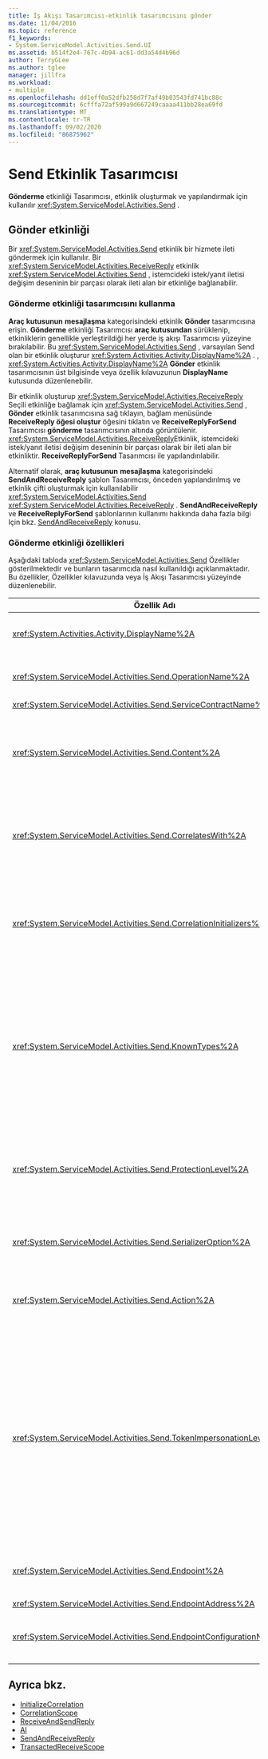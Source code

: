 ```yaml
---
title: İş Akışı Tasarımcısı-etkinlik tasarımcısını gönder
ms.date: 11/04/2016
ms.topic: reference
f1_keywords:
- System.ServiceModel.Activities.Send.UI
ms.assetid: b514f2e4-767c-4b94-ac61-dd3a54d4b96d
author: TerryGLee
ms.author: tglee
manager: jillfra
ms.workload:
- multiple
ms.openlocfilehash: dd1eff0a52dfb258d7f7af49b03543fd741bc88c
ms.sourcegitcommit: 6cfffa72af599a9d667249caaaa411bb28ea69fd
ms.translationtype: MT
ms.contentlocale: tr-TR
ms.lasthandoff: 09/02/2020
ms.locfileid: "86875962"
---
```

# <a name="send-activity-designer"></a>Send Etkinlik Tasarımcısı

**Gönderme** etkinliği Tasarımcısı, etkinlik oluşturmak ve yapılandırmak için kullanılır <xref:System.ServiceModel.Activities.Send> .

## <a name="the-send-activity"></a>Gönder etkinliği

 Bir <xref:System.ServiceModel.Activities.Send> etkinlik bir hizmete ileti göndermek için kullanılır. Bir <xref:System.ServiceModel.Activities.ReceiveReply> etkinlik <xref:System.ServiceModel.Activities.Send> , istemcideki istek/yanıt iletisi değişim deseninin bir parçası olarak ileti alan bir etkinliğe bağlanabilir.

### <a name="using-the-send-activity-designer"></a>Gönderme etkinliği tasarımcısını kullanma

**Araç kutusunun** **mesajlaşma** kategorisindeki etkinlik **Gönder** tasarımcısına erişin. **Gönderme** etkinliği Tasarımcısı **araç kutusundan** sürüklenip, etkinliklerin genellikle yerleştirildiği her yerde iş akışı Tasarımcısı yüzeyine bırakılabilir. Bu <xref:System.ServiceModel.Activities.Send> , varsayılan Send olan bir etkinlik oluşturur <xref:System.Activities.Activity.DisplayName%2A> . , <xref:System.Activities.Activity.DisplayName%2A> **Gönder** etkinlik tasarımcısının üst bilgisinde veya özellik kılavuzunun **DisplayName** kutusunda düzenlenebilir.

Bir etkinlik oluşturup <xref:System.ServiceModel.Activities.ReceiveReply> Seçili etkinliğe bağlamak için <xref:System.ServiceModel.Activities.Send> , **Gönder** etkinlik tasarımcısına sağ tıklayın, bağlam menüsünde **ReceiveReply öğesi oluştur** öğesini tıklatın ve **ReceiveReplyForSend** Tasarımcısı **gönderme** tasarımcısının altında görüntülenir. <xref:System.ServiceModel.Activities.ReceiveReply>Etkinlik, istemcideki istek/yanıt iletisi değişim deseninin bir parçası olarak bir ileti alan bir etkinliktir. **ReceiveReplyForSend** Tasarımcısı ile yapılandırılabilir.

Alternatif olarak, **araç kutusunun** **mesajlaşma** kategorisindeki **SendAndReceiveReply** şablon Tasarımcısı, önceden yapılandırılmış ve etkinlik çifti oluşturmak için kullanılabilir <xref:System.ServiceModel.Activities.Send> <xref:System.ServiceModel.Activities.ReceiveReply> . **SendAndReceiveReply** ve **ReceiveReplyForSend** şablonlarının kullanımı hakkında daha fazla bilgi Için bkz. [SendAndReceiveReply](../workflow-designer/sendandreceivereply-template-designer.md) konusu.

### <a name="the-send-activity-properties"></a>Gönderme etkinliği özellikleri

Aşağıdaki tabloda <xref:System.ServiceModel.Activities.Send> Özellikler gösterilmektedir ve bunların tasarımcıda nasıl kullanıldığı açıklanmaktadır. Bu özellikler, Özellikler kılavuzunda veya İş Akışı Tasarımcısı yüzeyinde düzenlenebilir.

| Özellik Adı | Gerekli | Kullanım |
|-|----------|-|
| <xref:System.Activities.Activity.DisplayName%2A> | Yanlış | Etkinliğin kolay adı <xref:System.ServiceModel.Activities.Send> . Varsayılan değer Gönder ' dir. <xref:System.Activities.Activity.DisplayName%2A>Kesinlikle gerekli olmasa da, bir tane kullanmak en iyi uygulamadır. |
| <xref:System.ServiceModel.Activities.Send.OperationName%2A> | Doğru | Bu etkinlik tarafından çağrılan hizmet işleminin adı <xref:System.ServiceModel.Activities.Send> . Bu özellik, **Action özelliği açıkça** ayarlanmamışsa **Action** özelliğinin varsayılan değerini oluşturmak için kullanılır. |
| <xref:System.ServiceModel.Activities.Send.ServiceContractName%2A> | Doğru | Çağrılacak hizmetin uyguladığı hizmet sözleşmesinin adı. |
| <xref:System.ServiceModel.Activities.Send.Content%2A> | Yanlış | Alacak ileti veya parametre içeriğini belirtir. <xref:System.ServiceModel.Activities.ReceiveMessageContent>Etkinlik ya da <xref:System.ServiceModel.Activities.ReceiveParametersContent> etkinlik olabilir. Özellik kılavuzundaki **içerik** alanının yanındaki üç nokta düğmesini seçerek veya **alma** etkinliği Tasarımcısı yüzeyinde **içerik** etiketinin yanındaki **tanımla...** düğmesine tıklayarak bu özelliği düzenleyin. Her ikisi de **Içerik tanımı** iletişim kutusunu görüntüler. Bu kutunun nasıl kullanılacağı hakkında daha fazla bilgi için [Içerik tanımı Iletişim kutusu](../workflow-designer/content-definition-dialog-box.md) konusuna bakın. |
| <xref:System.ServiceModel.Activities.Send.CorrelatesWith%2A> | Yanlış | <xref:System.ServiceModel.Activities.CorrelationHandle>İletiyi uygun iş akışı örneğine yönlendirmek için kullanılan öğesini belirtir.<br /><br /> Özellikler kılavuzundaki özelliğin yanındaki üç nokta düğmesine tıklayarak <xref:System.ServiceModel.Activities.Send.CorrelatesWith%2A> **ifade Düzenleyicisi** iletişim kutusunu açın. Bu iletişim kutusunun kullanımı hakkında daha fazla bilgi için bkz. [nasıl yapılır: Ifade düzenleyicisini kullanma](../workflow-designer/how-to-use-the-expression-editor.md) konusu. |
| <xref:System.ServiceModel.Activities.Send.CorrelationInitializers%2A> | Yanlış | <xref:System.ServiceModel.Activities.CorrelationInitializer> <xref:System.ServiceModel.Activities.CorrelationHandle> Bu <xref:System.ServiceModel.Activities.Send> etkinliği iş akışı içinde yapılandıran birden çok nesneyi başlatacak nesne koleksiyonunu belirtir. Özellikler kılavuzundaki özelliğin yanındaki üç nokta düğmesine tıklayarak <xref:System.ServiceModel.Activities.Send.CorrelationInitializers%2A> **bağıntı başlatıcıları Ekle** iletişim kutusunu açın. Bu kutuyu kullanma hakkında daha fazla bilgi için bkz. [Correlationbaşlatıcıları ekleme Iletişim kutusu](../workflow-designer/add-correlationinitializers-dialog-box.md) konusu. |
| <xref:System.ServiceModel.Activities.Send.KnownTypes%2A> | Yanlış | Bu etkinlik tarafından çağrılacak hizmet işlemi için bilinen türlerin bir koleksiyonu <xref:System.ServiceModel.Activities.Send> . Bu özellik, özelliği olarak ayarlanmış bir ile birlikte kullanılmalıdır <xref:System.ServiceModel.Activities.Receive.SerializerOption%2A> <xref:System.Runtime.Serialization.DataContractSerializer> . Kullanılıyorsa yok sayılır <xref:System.Xml.Serialization.XmlSerializer> .<br /><br /> Özellik kılavuzunda **KnownTypes** alanının yanındaki üç nokta düğmesini seçerek ilgili türleri ekleyebileceğiniz **tür koleksiyonu Düzenleyicisi** iletişim kutusunu görüntüleyin.<br /><br /> Özellik kılavuzunda **KnownTypes** alanının yanındaki üç nokta düğmesini seçerek ilgili türleri ekleyebileceğiniz **tür koleksiyonu Düzenleyicisi** iletişim kutusunu görüntüleyin. Bu kutuyu kullanma hakkında daha fazla bilgi için, [tür koleksiyonu Düzenleyicisi Iletişim kutusu](../workflow-designer/type-collection-editor-dialog-box.md) konusuna bakın. |
| <xref:System.ServiceModel.Activities.Send.ProtectionLevel%2A> | Doğru | <xref:System.Net.Security.ProtectionLevel>İleti için belirtir.<br /><br /> 1.  <xref:System.Net.Security.ProtectionLevel> yalnızca kimlik doğrulaması anlamına gelir.<br />2.  <xref:System.Net.Security.ProtectionLevel> aktarılan verilerin bütünlüğünü sağlamaya yardımcı olmak için imza verileri anlamına gelir.<br />3.  <xref:System.Net.Security.ProtectionLevel> iletilen verilerin gizliliğini ve bütünlüğünü sağlamaya yardımcı olmak için verileri şifreleme ve imzalama anlamına gelir. |
| <xref:System.ServiceModel.Activities.Send.SerializerOption%2A> | Doğru | Etkinlik tarafından çağrılacak hizmet işlemi için kullanılacak seri hale getirici <xref:System.ServiceModel.Activities.Send> . Varsayılan değer, bir <xref:System.Runtime.Serialization.DataContractSerializer> tür örneğini seri hale getirilen ve BIR XML akışına veya belgeye sağlanan bir veri sözleşmesini kullanarak seri hale getirir. |
| <xref:System.ServiceModel.Activities.Send.Action%2A> | Yanlış | İletinin eylem üst bilgisini belirtir. Açıkça ayarlanmamışsa, değeri varsayılan olarak şu şekilde olur: `https://tempuri.org/{service contract namespace}/{service contract name}/{operation name}` . Bir <xref:System.ServiceModel.Activities.Send> etkinlikte belirtilmişse <xref:System.ServiceModel.Activities.Receive> iletiyi alan etkinliğin, ileti doğru şekilde teslim edilebilmesi için aynı değere sahip olması gerekir. |
| <xref:System.ServiceModel.Activities.Send.TokenImpersonationLevel%2A> | | <xref:System.Security.Principal.TokenImpersonationLevel>İleti alıcısı için izin verildi. Bir sunucu işleminin bir istemci işlemi adına işlem yapması için gereken dereceyi belirleyen güvenlik kimliğe bürünme düzeylerini tanımlar.<xref:System.Security.Principal.TokenImpersonationLevel> kimliğe bürünme düzeyi atanmamış olduğunu gösterir. <xref:System.Security.Principal.TokenImpersonationLevel> Sunucu işleminin istemciyle ilgili kimlik bilgilerini alamadığını ve istemcinin kimliğine bürünemediğini belirtir. <xref:System.Security.Principal.TokenImpersonationLevel> Sunucu işleminin istemci hakkında güvenlik tanımlayıcıları ve ayrıcalıklar gibi bilgiler edinebileceğini ancak istemcinin kimliğine bürünemediğini belirtir. Bu, kendi nesnelerini dışarı veren sunucular (örneğin, tabloları ve görünümleri dışa aktarma veritabanı ürünleri) için kullanışlıdır. Alınan istemci güvenlik bilgilerini kullanarak, sunucu, istemcinin güvenlik bağlamını kullanan diğer hizmetleri kullanabilmeniz için erişim doğrulama kararları verebilir. <xref:System.Security.Principal.TokenImpersonationLevel> Sunucu işleminin, yerel sisteminde istemcinin güvenlik bağlamını taklit edebilir olduğunu gösterir. Sunucu, uzak sistemlerde istemcinin kimliğine bürünemedi. <xref:System.Security.Principal.TokenImpersonationLevel> Sunucu işleminin uzak sistemlerde istemcinin güvenlik bağlamını taklit edebilir olduğunu gösterir. |
| <xref:System.ServiceModel.Activities.Send.Endpoint%2A> | | <xref:System.ServiceModel.Endpoint> <xref:System.ServiceModel.Activities.Send> Etkinliğin iletiyi gönderdiği yer. Bu özellik ayarlandıysa, <xref:System.ServiceModel.Activities.Send.EndpointConfigurationName%2A> özelliği **null**olmalıdır. |
| <xref:System.ServiceModel.Activities.Send.EndpointAddress%2A> | | <xref:System.ServiceModel.EndpointAddress>İletinin gönderildiği yer. |
| <xref:System.ServiceModel.Activities.Send.EndpointConfigurationName%2A> | | Uç nokta yapılandırmasının adı. Bu özellik, bir yapılandırma dosyasında bir uç nokta yapılandırırken ayarlanır. Bu özellik **\<endpoint>** yapılandırma dosyanızdaki öğesinde verilen ada ayarlanmalıdır. Bu özellik ayarlandıysa, <xref:System.ServiceModel.Activities.Send.Endpoint%2A> özelliği **null**olmalıdır. |

## <a name="see-also"></a>Ayrıca bkz.

- [InitializeCorrelation](../workflow-designer/initializecorrelation-activity-designer.md)
- [CorrelationScope](../workflow-designer/correlationscope-activity-designer.md)
- [ReceiveAndSendReply](../workflow-designer/receiveandsendreply-template-designer.md)
- [Al](../workflow-designer/receive-activity-designer.md)
- [SendAndReceiveReply](../workflow-designer/sendandreceivereply-template-designer.md)
- [TransactedReceiveScope](../workflow-designer/transactedreceivescope-activity-designer.md)